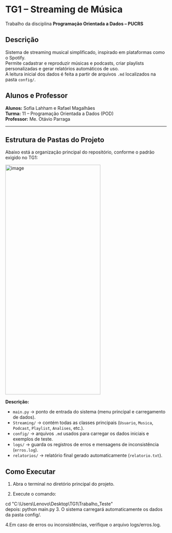 # TG1 – Streaming de Música 
Trabalho da disciplina **Programação Orientada a Dados – PUCRS**

## Descrição  
Sistema de streaming musical simplificado, inspirado em plataformas como o Spotify.  
Permite cadastrar e reproduzir músicas e podcasts, criar playlists personalizadas e gerar relatórios automáticos de uso.  
A leitura inicial dos dados é feita a partir de arquivos `.md` localizados na pasta `config/`.

## Alunos e Professor  
**Alunos:** Sofia Lahham e Rafael Magalhães  
**Turma:** 11 – Programação Orientada a Dados (POD)  
**Professor:** Me. Otávio Parraga  

---

## Estrutura de Pastas do Projeto  

Abaixo está a organização principal do repositório, conforme o padrão exigido no TG1:  

<img width="297" height="716" alt="image" src="https://github.com/user-attachments/assets/0b5eaeca-eab0-48dd-b885-6d9148ad03eb" />

**Descrição:**  
- `main.py` → ponto de entrada do sistema (menu principal e carregamento de dados).  
- `Streaming/` → contém todas as classes principais (`Usuario`, `Musica`, `Podcast`, `Playlist`, `Analises`, etc.).  
- `config/` → arquivos `.md` usados para carregar os dados iniciais e exemplos de teste.  
- `logs/` → guarda os registros de erros e mensagens de inconsistência (`erros.log`).  
- `relatorios/` → relatório final gerado automaticamente (`relatorio.txt`).  

## Como Executar  

1. Abra o terminal no diretório principal do projeto.
   
2. Execute o comando:
   
cd "C:\Users\Lenovo\Desktop\TG1\Trabalho_Teste"  
depois: python main.py
3. O sistema carregará automaticamente os dados da pasta config/.

4.Em caso de erros ou inconsistências, verifique o arquivo logs/erros.log.


